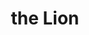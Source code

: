 ---
pid: llp520
title: the Lion
location_transcription: USA
coordinates: "[-75.1656784, 39.9556166]"
zipcode: '19120'
gen_neighborhood: North Philadelphia
neighborhood: Logan,Olney
outside_phl: 
age: '9'
age_range: 6-13
instagram: 
image_file_name: llp_520.jpg
proposal_transcription: The Lion repprses madnis or happy
topic: Animals
topic_summary: '0'
type: Garden,Sculpture Statue
keywords_other: lion, madness, happiness
credit: Jaylenn
image_labels: 
twitter: 
facebook: 
permalink: "/monuments/llp520/"
layout: item-page
---